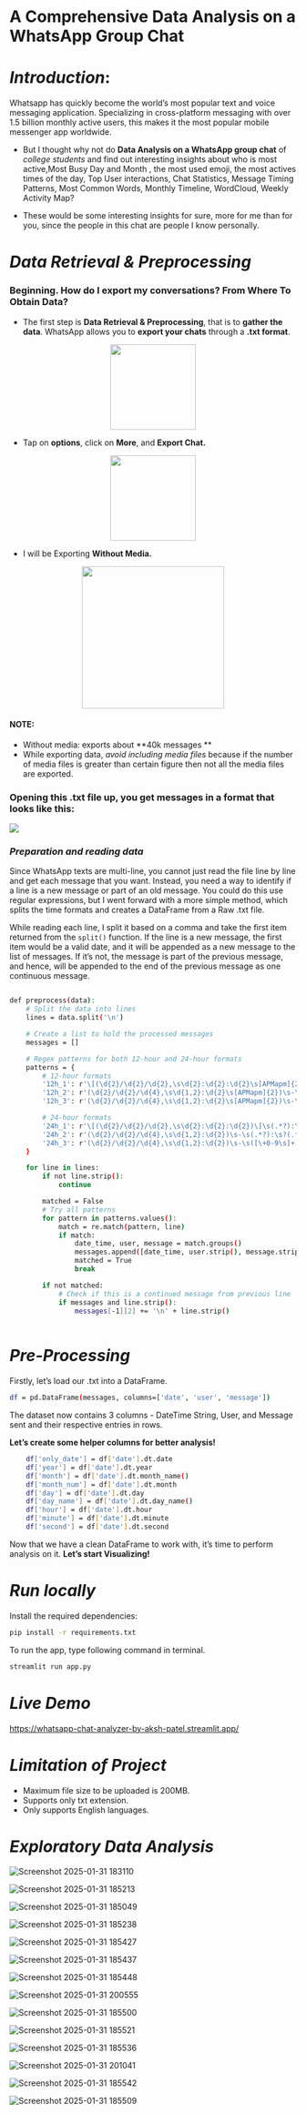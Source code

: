 # A Comprehensive Data Analysis on a WhatsApp Group Chat

# *Introduction*:

Whatsapp has quickly become the world’s most popular text and voice messaging application. Specializing in cross-platform messaging with over 1.5 billion monthly active users, this makes it the most popular mobile messenger app worldwide.

- But I thought why not do **Data Analysis on a WhatsApp group chat** of *college students* and find out interesting insights about who is most active,Most Busy Day and Month , the most used emoji, the most actives times of the day, Top User interactions, Chat Statistics, Message Timing Patterns, Most Common Words, Monthly Timeline, WordCloud, Weekly Activity Map? 

- These would be some interesting insights for sure, more for me than for you, since the people in this chat are people I know personally.

# *Data Retrieval & Preprocessing*

### Beginning. How do I export my conversations? From Where To Obtain Data?


- The first step is **Data Retrieval & Preprocessing**, that is to **gather the data**. WhatsApp allows you to **export your chats** through a **.txt format**.

<p align="center">
<img src="extras/WhatsApp Image 2025-01-30 at 20.43.05_3533808e.jpg" width=150 align="center">
</p>

- Tap on **options**, click on **More**, and **Export Chat.**
 <p align="center">
<img src="extras/WhatsApp Image 2025-01-30 at 20.43.10_3a6ca252.jpg" width=150 align="center">
</p>

- I will be Exporting **Without Media.**
 <p align="center">
<img src="extras/WhatsApp Image 2025-01-30 at 20.43.10_412109b8.jpg" width=250 align="center">
</p>

#### NOTE:
- Without media: exports about **40k messages **
- While exporting data, *avoid including media files* because if the number of media files is greater than certain figure then not all the media files are exported.
  
### Opening this .txt file up, you get messages in a format that looks like this:

<img src="extras/textfile.png" align="center">



### *Preparation and reading data*

Since WhatsApp texts are multi-line, you cannot just read the file line by line and get each message that you want. Instead, you need a way to identify if a line is a new message or part of an old message. You could do this use regular expressions, but I went forward with a more simple method, which splits the time formats and creates a DataFrame from a Raw .txt file.

While reading each line, I split it based on a comma and take the first item returned from the `split()` function. If the line is a new message, the first item would be a valid date, and it will be appended as a new message to the list of messages. If it’s not, the message is part of the previous message, and hence, will be appended to the end of the previous message as one continuous message.

```bash

def preprocess(data):
    # Split the data into lines
    lines = data.split('\n')

    # Create a list to hold the processed messages
    messages = []

    # Regex patterns for both 12-hour and 24-hour formats
    patterns = {
        # 12-hour formats
        '12h_1': r'\[(\d{2}/\d{2}/\d{2},\s\d{2}:\d{2}:\d{2}\s[APMapm]{2})\]\s(.*?):\s(.*)', # [DD/MM/YY, HH:MM:SS AM/PM]
        '12h_2': r'(\d{2}/\d{2}/\d{4},\s\d{1,2}:\d{2}\s[APMapm]{2})\s-\s(.*?):\s?(.*)',  # DD/MM/YYYY, HH:MM AM/PM
        '12h_3': r'(\d{2}/\d{2}/\d{4},\s\d{1,2}:\d{2}\s[APMapm]{2})\s-\s([\+0-9\s]+)\s(.*)',  # System messages 12h

        # 24-hour formats
        '24h_1': r'\[(\d{2}/\d{2}/\d{2},\s\d{2}:\d{2}:\d{2})\]\s(.*?):\s(.*)',  # [DD/MM/YY, HH:MM:SS]
        '24h_2': r'(\d{2}/\d{2}/\d{4},\s\d{1,2}:\d{2})\s-\s(.*?):\s?(.*)',  # DD/MM/YYYY, HH:MM
        '24h_3': r'(\d{2}/\d{2}/\d{4},\s\d{1,2}:\d{2})\s-\s([\+0-9\s]+)\s(.*)'  # System messages 24h
    }

    for line in lines:
        if not line.strip():
            continue

        matched = False
        # Try all patterns
        for pattern in patterns.values():
            match = re.match(pattern, line)
            if match:
                date_time, user, message = match.groups()
                messages.append([date_time, user.strip(), message.strip()])
                matched = True
                break

        if not matched:
            # Check if this is a continued message from previous line
            if messages and line.strip():
                messages[-1][2] += '\n' + line.strip()
   
```


# *Pre-Processing*

Firstly, let’s load our .txt into a DataFrame.
```bash
df = pd.DataFrame(messages, columns=['date', 'user', 'message'])
```

The dataset now contains 3 columns - DateTime String, User, and Message sent and their respective entries in rows.

**Let’s create some helper columns for better analysis!**

```bash
    df['only_date'] = df['date'].dt.date
    df['year'] = df['date'].dt.year
    df['month'] = df['date'].dt.month_name()
    df['month_num'] = df['date'].dt.month
    df['day'] = df['date'].dt.day
    df['day_name'] = df['date'].dt.day_name()
    df['hour'] = df['date'].dt.hour
    df['minute'] = df['date'].dt.minute
    df['second'] = df['date'].dt.second
```

Now that we have a clean DataFrame to work with, it’s time to perform analysis on it. **Let’s start Visualizing!**


# *Run locally*
Install the required dependencies:
```bash
pip install -r requirements.txt
```
To run the app, type following command in terminal.
```bash
streamlit run app.py
```

# *Live Demo*

https://whatsapp-chat-analyzer-by-aksh-patel.streamlit.app/

#  *Limitation of Project*

- Maximum file size to be uploaded is 200MB.
- Supports only txt extension.
- Only supports English languages.


# *Exploratory Data Analysis*


![Screenshot 2025-01-31 183110](https://github.com/user-attachments/assets/50efad68-10ad-4356-ad7e-c76225149a4f)


![Screenshot 2025-01-31 185213](https://github.com/user-attachments/assets/65d19de9-f6f5-42e4-86b3-61fffefe2862)


![Screenshot 2025-01-31 185049](https://github.com/user-attachments/assets/88124fe6-1cc7-4da4-a1cc-d66daa11a529)



![Screenshot 2025-01-31 185238](https://github.com/user-attachments/assets/322f20b5-e0cb-4236-be5a-8f51be7df4d5)



![Screenshot 2025-01-31 185427](https://github.com/user-attachments/assets/2acf1ca3-315f-49ac-9a9a-9220559361a0)


![Screenshot 2025-01-31 185437](https://github.com/user-attachments/assets/7ee4d9b4-ca74-4068-9207-7bd4f3aa010c)




![Screenshot 2025-01-31 185448](https://github.com/user-attachments/assets/6724b024-358a-4587-81e7-875d252dd31a)



![Screenshot 2025-01-31 200555](https://github.com/user-attachments/assets/2cc82d62-06f3-4ee6-b206-922d30dfee77)


![Screenshot 2025-01-31 185500](https://github.com/user-attachments/assets/417656b8-1f95-4bb4-aced-ce0eb02a3277)


![Screenshot 2025-01-31 185521](https://github.com/user-attachments/assets/4ed95080-ce8b-4b54-a7a7-3b7f632481ad)

![Screenshot 2025-01-31 185536](https://github.com/user-attachments/assets/c2f73e94-1897-4fda-8eee-e8c62036db89)


![Screenshot 2025-01-31 201041](https://github.com/user-attachments/assets/df53effa-96be-453f-9176-e76fa52b1734)



![Screenshot 2025-01-31 185542](https://github.com/user-attachments/assets/122f10f4-cbb3-41ed-a228-dd7132fc04a7)





![Screenshot 2025-01-31 185509](https://github.com/user-attachments/assets/b99202e9-92e7-4142-8bfa-03b65a706527)


